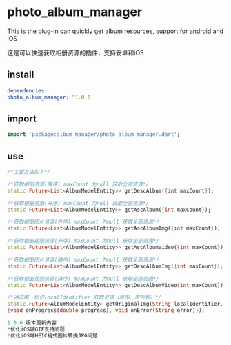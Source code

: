 # photo_album_manager


This is the plug-in can quickly get album resources, support for android and iOS

这是可以快速获取相册资源的插件，支持安卓和iOS


## install


```yaml
dependencies:
photo_album_manager: ^1.0.6
```

## import

```dart
import 'package:album_manager/photo_album_manager.dart';
```

## use

```dart
/*主要方法如下*/

/*获取相册资源(降序) maxCount 为null 获取全部资源*/
static Future<List<AlbumModelEntity>> getDescAlbum({int maxCount});

/*获取相册资源(升序) maxCount 为null 获取全部资源*/
static Future<List<AlbumModelEntity>> getAscAlbum({int maxCount});

/*获取相册图片资源(升序) maxCount 为null 获取全部资源*/
static Future<List<AlbumModelEntity>> getAscAlbumImg({int maxCount});

/*获取相册视频资源(升序) maxCount 为null 获取全部资源*/
static Future<List<AlbumModelEntity>> getAscAlbumVideo({int maxCount});

/*获取相册图片资源(降序) maxCount 为null 获取全部资源*/
static Future<List<AlbumModelEntity>> getDescAlbumImg({int maxCount});

/*获取相册视频资源(降序) maxCount 为null 获取全部资源*/
static Future<List<AlbumModelEntity>> getDescAlbumVideo{int maxCount});

/*通过唯一标识localIdentifier 获取资源（原图、原视频）*/
static Future<AlbumModelEntity> getOriginalImg(String localIdentifier,
{void onProgress(double progress), void onError(String error)});
```


```dart
1.0.6 版本更新内容
*优化iOS端GIF支持问题
*优化iOS端HEIC格式图片转换JPG问题
```
